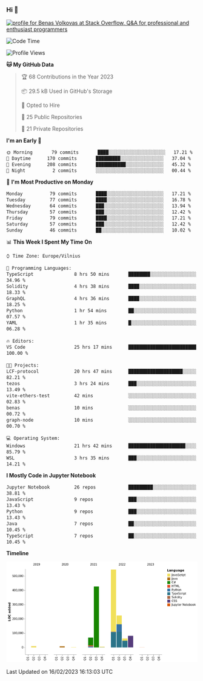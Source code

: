 ### Hi 👋
<a href="https://stackoverflow.com/users/14954249/benas-volkovas"><img src="https://stackoverflow.com/users/flair/14954249.png?theme=dark" width="208" height="58" alt="profile for Benas Volkovas at Stack Overflow, Q&amp;A for professional and enthusiast programmers" title="profile for Benas Volkovas at Stack Overflow, Q&amp;A for professional and enthusiast programmers"></a>

<!--START_SECTION:waka-->
![Code Time](http://img.shields.io/badge/Code%20Time-1%2C276%20hrs%2058%20mins-blue)

![Profile Views](http://img.shields.io/badge/Profile%20Views-0-blue)

**🐱 My GitHub Data** 

> 🏆 68 Contributions in the Year 2023
 > 
> 📦 29.5 kB Used in GitHub's Storage 
 > 
> 💼 Opted to Hire
 > 
> 📜 25 Public Repositories 
 > 
> 🔑 21 Private Repositories  
 > 
**I'm an Early 🐤** 

```text
🌞 Morning       79 commits       ████░░░░░░░░░░░░░░░░░░░░░   17.21 % 
🌆 Daytime      170 commits       █████████░░░░░░░░░░░░░░░░   37.04 % 
🌃 Evening      208 commits       ███████████░░░░░░░░░░░░░░   45.32 % 
🌙 Night          2 commits       ░░░░░░░░░░░░░░░░░░░░░░░░░   00.44 % 

```
📅 **I'm Most Productive on Monday** 

```text
Monday          79 commits       ████░░░░░░░░░░░░░░░░░░░░░   17.21 % 
Tuesday         77 commits       ████░░░░░░░░░░░░░░░░░░░░░   16.78 % 
Wednesday       64 commits       ███░░░░░░░░░░░░░░░░░░░░░░   13.94 % 
Thursday        57 commits       ███░░░░░░░░░░░░░░░░░░░░░░   12.42 % 
Friday          79 commits       ████░░░░░░░░░░░░░░░░░░░░░   17.21 % 
Saturday        57 commits       ███░░░░░░░░░░░░░░░░░░░░░░   12.42 % 
Sunday          46 commits       ██░░░░░░░░░░░░░░░░░░░░░░░   10.02 % 

```


📊 **This Week I Spent My Time On** 

```text
⌚︎ Time Zone: Europe/Vilnius

💬 Programming Languages: 
TypeScript               8 hrs 50 mins       ████████░░░░░░░░░░░░░░░░░   34.96 % 
Solidity                 4 hrs 38 mins       ████░░░░░░░░░░░░░░░░░░░░░   18.33 % 
GraphQL                  4 hrs 36 mins       ████░░░░░░░░░░░░░░░░░░░░░   18.25 % 
Python                   1 hr 54 mins        ██░░░░░░░░░░░░░░░░░░░░░░░   07.57 % 
YAML                     1 hr 35 mins        █░░░░░░░░░░░░░░░░░░░░░░░░   06.28 % 

🔥 Editors: 
VS Code                  25 hrs 17 mins      █████████████████████████   100.00 % 

🐱‍💻 Projects: 
LCF-protocol             20 hrs 47 mins      ████████████████████░░░░░   82.21 % 
tezos                    3 hrs 24 mins       ███░░░░░░░░░░░░░░░░░░░░░░   13.49 % 
vite-ethers-test         42 mins             ░░░░░░░░░░░░░░░░░░░░░░░░░   02.83 % 
benas                    10 mins             ░░░░░░░░░░░░░░░░░░░░░░░░░   00.72 % 
graph-node               10 mins             ░░░░░░░░░░░░░░░░░░░░░░░░░   00.70 % 

💻 Operating System: 
Windows                  21 hrs 42 mins      █████████████████████░░░░   85.79 % 
WSL                      3 hrs 35 mins       ███░░░░░░░░░░░░░░░░░░░░░░   14.21 % 

```

**I Mostly Code in Jupyter Notebook** 

```text
Jupyter Notebook         26 repos            █████████░░░░░░░░░░░░░░░░   38.81 % 
JavaScript               9 repos             ███░░░░░░░░░░░░░░░░░░░░░░   13.43 % 
Python                   9 repos             ███░░░░░░░░░░░░░░░░░░░░░░   13.43 % 
Java                     7 repos             ██░░░░░░░░░░░░░░░░░░░░░░░   10.45 % 
TypeScript               7 repos             ██░░░░░░░░░░░░░░░░░░░░░░░   10.45 % 

```


**Timeline**

![Chart not found](https://raw.githubusercontent.com/BenasVolkovas/BenasVolkovas/main/charts/bar_graph.png) 


 Last Updated on 16/02/2023 16:13:03 UTC
<!--END_SECTION:waka-->
